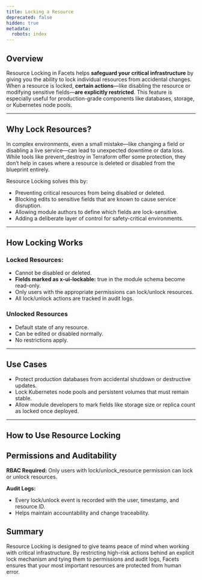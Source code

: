 ```yaml
---
title: Locking a Resource
deprecated: false
hidden: true
metadata:
  robots: index
---
```

## Overview

Resource Locking in Facets helps **safeguard your critical infrastructure** by giving you the ability to lock individual resources from accidental changes. When a resource is locked, **certain actions**—like disabling the resource or modifying sensitive fields—**are explicitly restricted**. This feature is especially useful for production-grade components like databases, storage, or Kubernetes node pools.

***

## Why Lock Resources?

In complex environments, even a small mistake—like changing a field or disabling a live service—can lead to unexpected downtime or data loss. While tools like prevent\_destroy in Terraform offer some protection, they don’t help in cases where a resource is deleted or disabled from the blueprint entirely.

Resource Locking solves this by:

* Preventing critical resources from being disabled or deleted.
* Blocking edits to sensitive fields that are known to cause service disruption.
* Allowing module authors to define which fields are lock-sensitive.
* Adding a deliberate layer of control for safety-critical environments.

***

## How Locking Works

### Locked Resources:

* Cannot be disabled or deleted.
* **Fields marked as x-ui-lockable:** true in the module schema become read-only.
* Only users with the appropriate permissions can lock/unlock resources.
* All lock/unlock actions are tracked in audit logs.

### Unlocked Resources

* Default state of any resource.
* Can be edited or disabled normally.
* No restrictions apply.

***

## Use Cases

* Protect production databases from accidental shutdown or destructive updates.
* Lock Kubernetes node pools and persistent volumes that must remain stable.
* Allow module developers to mark fields like storage size or replica count as locked once deployed.

***

## How to Use Resource Locking

<Embed typeOfEmbed="jsfiddle" url="" />

## Permissions and Auditability

**RBAC Required:** Only users with lock/unlock\_resource permission can lock or unlock resources.

**Audit Logs:**

* Every lock/unlock event is recorded with the user, timestamp, and resource ID.
* Helps maintain accountability and change traceability.

## Summary

Resource Locking is designed to give teams peace of mind when working with critical infrastructure. By restricting high-risk actions behind an explicit lock mechanism and tying them to permissions and audit logs, Facets ensures that your most important resources are protected from human error.